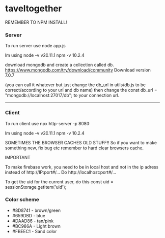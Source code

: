 # taveltogether
REMEMBER TO NPM INSTALL!

### Server 
To run server use
node app.js

Im using 
node -v v20.11.1
npm -v 10.2.4

download mongodb and create a collection called db. https://www.mongodb.com/try/download/community
Download version 7.0.7

(you can call it whatever but just change the db_url in utils/db.js to be correct/according to your url and db name)
then change the const db_url = "mongodb://localhost:27017/db";
to your connection url.

---
### Client

To run client use
npx http-server -p 8080

Im using
node -v v20.11.1
npm -v 10.2.4

SOMETIMES THE BROWSER CACHES OLD STUFF!!
So if you want to make something new, fix bug etc remember to hard clear browsers cache.

IMPORTANT

To make firebase work, you need to be in local host and not in the ip adress
instead of http://IP:port#/...
Do http://localhost:port#/...

To get the uid for the current user, do this const uid = sessionStorage.getItem('uid');


### Color scheme
- #8D8741 - brown/green
- #659DBD - blue
- #DAAD86 - tan/pink
- #BC986A - Light brown
- #FBEEC1 - Sand color

